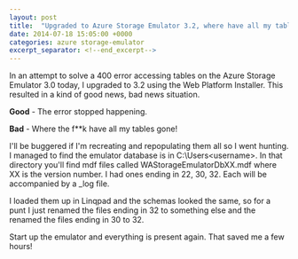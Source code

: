 ```yaml
---
layout: post
title:  "Upgraded to Azure Storage Emulator 3.2, where have all my tables gone?"
date: 2014-07-18 15:05:00 +0000
categories: azure storage-emulator
excerpt_separator: <!--end_excerpt-->
---
```


In an attempt to solve a 400 error accessing tables on the Azure Storage Emulator 3.0 today, I upgraded to 3.2 using the Web Platform Installer. This resulted in a kind of good news, bad news situation.
<!--end_excerpt-->
**Good** - The error stopped happening.

**Bad** - Where the f**k have all my tables gone!

I'll be buggered if I'm recreating and repopulating them all so I went hunting. I managed to find the emulator database is in C:\Users\<username>\. In that directory you'll find mdf files called WAStorageEmulatorDbXX.mdf where XX is the version number. I had ones ending in 22, 30, 32. Each will be accompanied by a _log file.

I loaded them up in Linqpad and the schemas looked the same, so for a punt I just renamed the files ending in 32 to something else and the renamed the files ending in 30 to 32.

Start up the emulator and everything is present again. That saved me a few hours!
